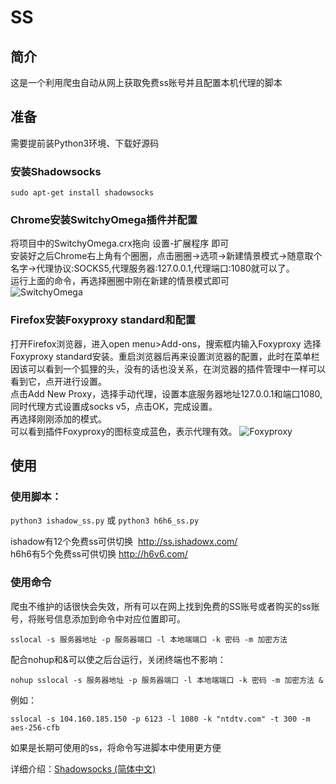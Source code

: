 # SS

## 简介
这是一个利用爬虫自动从网上获取免费ss账号并且配置本机代理的脚本  

## 准备

需要提前装Python3环境、下载好源码

### 安装Shadowsocks
```
sudo apt-get install shadowsocks
```
### Chrome安装SwitchyOmega插件并配置
将项目中的SwitchyOmega.crx拖向 设置-扩展程序 即可  
安装好之后Chrome右上角有个圈圈，点击圈圈->选项->新建情景模式->随意取个名字->代理协议:SOCKS5,代理服务器:127.0.0.1,代理端口:1080就可以了。  
运行上面的命令，再选择圈圈中刚在新建的情景模式即可   
![SwitchyOmega](http://i1.piimg.com/1949/3075a58fc94b937a.png)


### Firefox安装Foxyproxy standard和配置   
打开Firefox浏览器，进入open menu>Add-ons，搜索框内输入Foxyproxy 选择Foxyproxy standard安装。重启浏览器后再来设置浏览器的配置，此时在菜单栏因该可以看到一个狐狸的头，没有的话也没关系，在浏览器的插件管理中一样可以看到它，点开进行设置。   
点击Add New Proxy，选择手动代理，设置本底服务器地址127.0.0.1和端口1080,同时代理方式设置成socks v5，点击OK，完成设置。   
再选择刚刚添加的模式。  
可以看到插件Foxyproxy的图标变成蓝色，表示代理有效。
![Foxyproxy](http://oe7jbxyeb.bkt.clouddn.com/Using%20Shadowsocks%20to%20gain%20Google%2002.png)

## 使用
### 使用脚本： 
`python3 ishadow_ss.py` 或 `python3 h6h6_ss.py`  

ishadow有12个免费ss可供切换  http://ss.ishadowx.com/  
h6h6有5个免费ss可供切换  http://h6v6.com/   

### 使用命令
爬虫不维护的话很快会失效，所有可以在网上找到免费的SS账号或者购买的ss账号，将账号信息添加到命令中对应位置即可。  
```
sslocal -s 服务器地址 -p 服务器端口 -l 本地端端口 -k 密码 -m 加密方法
```
配合nohup和&可以使之后台运行，关闭终端也不影响：
```
nohup sslocal -s 服务器地址 -p 服务器端口 -l 本地端端口 -k 密码 -m 加密方法 &
```
例如：
```
sslocal -s 104.160.185.150 -p 6123 -l 1080 -k "ntdtv.com" -t 300 -m aes-256-cfb 
```
如果是长期可使用的ss，将命令写进脚本中使用更方便

详细介绍：[Shadowsocks (简体中文)](https://wiki.archlinux.org/index.php/Shadowsocks_(%E7%AE%80%E4%BD%93%E4%B8%AD%E6%96%87)#.E5.91.BD.E4.BB.A4.E8.A1.8C)
